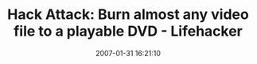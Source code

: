 ---
date: 2007-01-31 16:21:10
link:
  source: delicious
  source_url: https://del.icio.us/roytang
  text: 'Hack Attack: Burn almost any video file to a playable DVD - Lifehacker'
  url: http://lifehacker.com/software/dvds/hack-attack-burn-almost-any-video-file-to-a-playable-dvd-232322.php
slug: hack-attack-burn-almost-any-video-file-to-a-playable-dvd-lifehacker
source: delicious
tags:
- howto
title: 'Hack Attack: Burn almost any video file to a playable DVD - Lifehacker'
---